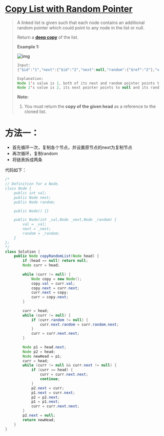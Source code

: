 # [Copy List with Random Pointer](1)

> A linked list is given such that each node contains an additional random pointer which could point to any node in the list or null.
>
> Return a [**deep copy**](https://en.wikipedia.org/wiki/Object_copying#Deep_copy) of the list.
>
>  
>
> **Example 1:**
>
> **![img](https://discuss.leetcode.com/uploads/files/1470150906153-2yxeznm.png)**
>
> ```java
> Input:
> {"$id":"1","next":{"$id":"2","next":null,"random":{"$ref":"2"},"val":2},"random":{"$ref":"2"},"val":1}
> 
> Explanation:
> Node 1's value is 1, both of its next and random pointer points to Node 2.
> Node 2's value is 2, its next pointer points to null and its random pointer points to itself.
> ```
>
>  
>
> **Note:**
>
> 1. You must return the **copy of the given head** as a reference to the cloned list.



# 方法一：

* 首先循环一次，复制各个节点，并设置原节点的next为复制节点
* 再次循环，复制random
* 将链表拆成两条



代码如下：

```java
/*
// Definition for a Node.
class Node {
    public int val;
    public Node next;
    public Node random;

    public Node() {}

    public Node(int _val,Node _next,Node _random) {
        val = _val;
        next = _next;
        random = _random;
    }
};
*/
class Solution {
    public Node copyRandomList(Node head) {
        if (head == null) return null;
        Node curr = head;
        
        while (curr != null) {
            Node copy = new Node();
            copy.val = curr.val;
            copy.next = curr.next;
            curr.next = copy;
            curr = copy.next;
        }
        
        curr = head;
        while (curr != null) {
            if (curr.random != null) {
                curr.next.random = curr.random.next;
            }
            curr = curr.next.next;
        }
        
        Node p1 = head.next;
        Node p2 = head;
        Node newHead = p1;
        curr = head;
        while (curr != null && curr.next != null) {
            if (curr == head) {
                curr = curr.next.next;
                continue;
            }
            p2.next = curr;
            p1.next = curr.next;
            p2 = p2.next;
            p1 = p1.next;
            curr = curr.next.next;
        }
        p2.next = null;
        return newHead;
    }
}
```









[1]: https://leetcode.com/problems/copy-list-with-random-pointer/